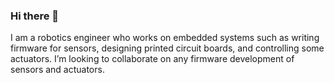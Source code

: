 ### Hi there 👋
I am a robotics engineer who works on embedded systems such as writing firmware for sensors, designing printed circuit boards, and controlling some actuators.
I’m looking to collaborate on any firmware development of sensors and actuators.

<!--
**JK-Pair/JK-Pair** is a ✨ _special_ ✨ repository because its `README.md` (this file) appears on your GitHub profile.

Here are some ideas to get you started:

- 🔭 I’m currently working on ...
- 🌱 I’m currently learning ...
- 👯 I’m looking to collaborate on ...
- 🤔 I’m looking for help with ...
- 💬 Ask me about ...
- 📫 How to reach me: ...
- 😄 Pronouns: ...
- ⚡ Fun fact: ...
-->
